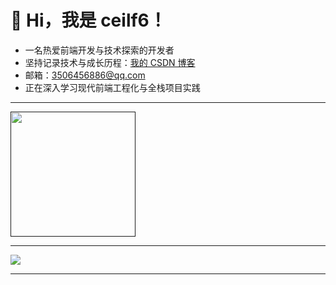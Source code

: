 # 👋 Hi，我是 ceilf6！

- 一名热爱前端开发与技术探索的开发者  
- 坚持记录技术与成长历程：[我的 CSDN 博客](https://blog.csdn.net/2301_78856868)  
- 邮箱：3506456886@qq.com  
- 正在深入学习现代前端工程化与全栈项目实践

---

<a href="">
  <img height=200 align="center" src="https://github-readme-stats.vercel.app/api/top-langs?username=ceilf6&layout=compact&langs_count=8&card_width=320" />
</a>

---

</div>
<!-- Snake Code Contribution Map 贪吃蛇代码贡献图 -->
  <picture>
    <source media="(prefers-color-scheme: dark)" srcset="https://cdn.jsdelivr.net/gh/sun0225SUN/sun0225SUN/profile-snake-contrib/github-contribution-grid-snake-dark.svg" />
    <source media="(prefers-color-scheme: light)" srcset="https://cdn.jsdelivr.net/gh/sun0225SUN/sun0225SUN/profile-snake-contrib/github-contribution-grid-snake.svg" />
    <img src="https://raw.githubusercontent.com/ceilf6/ceilf6/output/github-snake.svg" />
  </picture>
</div>

---

